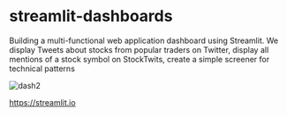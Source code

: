 # streamlit-dashboards
Building a multi-functional web application dashboard using Streamlit. We display Tweets about stocks from popular traders on Twitter, display all mentions of a stock symbol on StockTwits, create a simple screener for technical patterns


![dash2](https://user-images.githubusercontent.com/56465638/141928088-4cbf3023-484a-4737-8d69-54bcf8c04663.png)




https://streamlit.io
